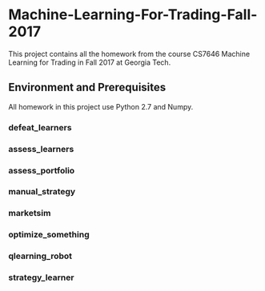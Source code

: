 # Machine-Learning-For-Trading-Fall-2017

This project contains all the homework from the course CS7646 Machine Learning for Trading in Fall 2017 at Georgia Tech.

## Environment and Prerequisites
All homework in this project use Python 2.7 and Numpy.

### defeat_learners

### assess_learners

### assess_portfolio

### manual_strategy

### marketsim

### optimize_something

### qlearning_robot

### strategy_learner
